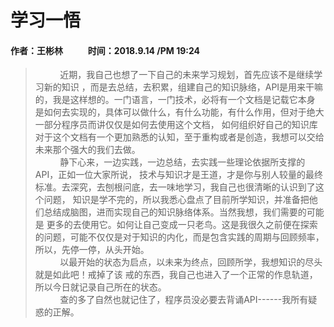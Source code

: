 # 学习一悟
#### 作者：王彬林 &nbsp;&nbsp; &nbsp; &nbsp; &nbsp; &nbsp;   时间：2018.9.14 /PM 19:24
>&nbsp;&nbsp; &nbsp; &nbsp; &nbsp; &nbsp;近期，我自己也想了一下自己的未来学习规划，首先应该不是继续学习新的知识
，而是去总结，去积累，组建自己的知识脉络，API是用来干嘛的，我是这样想的。一门语言，一门技术，必将有一个文档是记载它本身
是如何去实现的，具体可以做什么，有什么功能，有什么作用，但对于绝大一部分程序员而讲仅仅是如何去使用这个文档，
如何组织好自己的知识库对于这个文档有一个更加熟悉的认知，至于重构或者是创造，我想可以交给未来那个强大的我们去做。<br>
>&nbsp;&nbsp; &nbsp; &nbsp; &nbsp; &nbsp;静下心来，一边实践，一边总结，去实践一些理论依据所支撑的API，正如一位大家所说，
技术与知识才是王道，才是你与别人较量的最终标准。去深究，去刨根问底，去一味地学习，我自己也很清晰的认识到了这个问题，
知识是学不完的，所以我悉心盘点了目前所学知识，并准备把他们总结成脑图，进而实现自己的知识脉络体系。当然我想，我们需要的可能是
更多的去使用它。如何让自己变成一只老鸟。这是我很久之前便在探索的问题，可能不仅仅是对于知识的内化，而是包含实践的周期与回顾频率，
所以，先停一停，从头开始。<br>
>&nbsp;&nbsp; &nbsp; &nbsp; &nbsp; &nbsp;以最开始的状态为启点，以未来为终点，回顾所学，我想知识的尽头就是如此吧！戒掉了该
戒的东西，我自己也进入了一个正常的作息轨道，所以今日就记录自己所在的状态。<br>
>&nbsp;&nbsp; &nbsp; &nbsp; &nbsp; &nbsp;查的多了自然也就记住了，程序员没必要去背诵API------我所有疑惑的正解。<br>